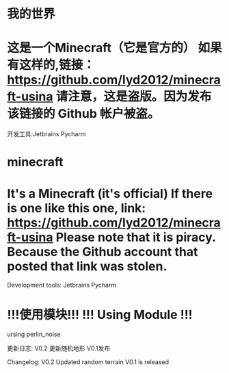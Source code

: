 # 我的世界
# 这是一个Minecraft（它是官方的） 如果有这样的,链接： https://github.com/lyd2012/minecraft-usina 请注意，这是盗版。因为发布该链接的 Github 帐户被盗。
开发工具:Jetbrains Pycharm 

# minecraft
# It's a Minecraft (it's official) If there is one like this one, link: https://github.com/lyd2012/minecraft-usina Please note that it is piracy. Because the Github account that posted that link was stolen.
Development tools: Jetbrains Pycharm
# !!!使用模块!!!   !!! Using Module !!!
ursing perlin_noise

更新日志:
V0.2 更新随机地形
V0.1发布

Changelog:
V0.2 Updated random terrain
V0.1 is released
